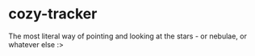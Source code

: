 # cozy-tracker
The most literal way of pointing and looking at the stars - or nebulae, or whatever else :>
